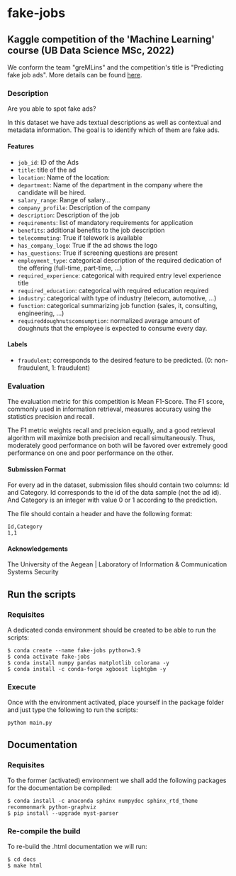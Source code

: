 # fake-jobs

## Kaggle competition of the 'Machine Learning' course (UB Data Science MSc, 2022)

We conform the team "greMLins" and the competition's title is "Predicting fake job ads". More details can be found [here](https://www.kaggle.com/competitions/inclassfakejobs/overview/).

### Description

Are you able to spot fake ads?

In this dataset we have ads textual descriptions as well as contextual and metadata information. The goal is to identify which of them are fake ads.

#### Features

- ``job_id``: ID of the Ads
- ``title``: title of the ad
- ``location``: Name of the location: 
- ``department``: Name of the department in the company where the candidate will be hired.
- ``salary_range``: Range of salary…
- ``company_profile``: Description of the company
- ``description``: Description of the job
- ``requirements``: list of mandatory requirements for application
- ``benefits``: additional benefits to the job description
- ``telecommuting``: True if telework is available
- ``has_company_logo``: True if the ad shows the logo
- ``has_questions``: True if screening questions are present
- ``employment_type``: categorical description of the required dedication of the offering (full-time, part-time, …)
- ``required_experience``: categorical with required entry level experience title
- ``required_education``: categorical with required education required
- ``industry``: categorical with type of industry (telecom, automotive, …)
- ``function``: categorical summarizing job function (sales, it, consulting, engineering, …)
- ``requireddoughnutscomsumption``: normalized average amount of doughnuts that the employee is expected to consume every day.

#### Labels
- ``fraudulent``: corresponds to the desired feature to be predicted. (0: non-fraudulent, 1: fraudulent)

### Evaluation

The evaluation metric for this competition is Mean F1-Score. The F1 score, commonly used in information retrieval, measures accuracy using the statistics precision and recall.

The F1 metric weights recall and precision equally, and a good retrieval algorithm will maximize both precision and recall simultaneously. Thus, moderately good performance on both will be favored over extremely good performance on one and poor performance on the other.

#### Submission Format
For every ad in the dataset, submission files should contain two columns: Id and Category. Id corresponds to the id of the data sample (not the ad id). And Category is an integer with value 0 or 1 according to the prediction.

The file should contain a header and have the following format:

```console
Id,Category
1,1
```

#### Acknowledgements
The University of the Aegean | Laboratory of Information & Communication Systems Security

## Run the scripts

### Requisites

A dedicated conda environment should be created to be able to run the scripts:

```console
$ conda create --name fake-jobs python=3.9
$ conda activate fake-jobs 
$ conda install numpy pandas matplotlib colorama -y
$ conda install -c conda-forge xgboost lightgbm -y
```

### Execute

Once with the environment activated, place yourself in the package folder and just type the following to run the scripts:
```console
python main.py
```

## Documentation

### Requisites

To the former (activated) environment we shall add the following packages for the documentation be compiled:

```console
$ conda install -c anaconda sphinx numpydoc sphinx_rtd_theme recommonmark python-graphviz 
$ pip install --upgrade myst-parser
```

### Re-compile the build

To re-build the .html documentation we will run:
 ```console
$ cd docs
$ make html
```


